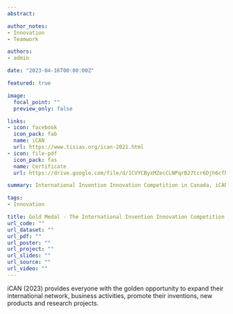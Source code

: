 ```yaml
---
abstract: 

author_notes:
- Innovation
- Teamwork

authors:
- admin

date: "2023-04-16T00:00:00Z"

featured: true

image:
  focal_point: ""
  preview_only: false

links:
- icon: facebook
  icon_pack: fab
  name: iCAN
  url: https://www.tisias.org/ican-2021.html
- icon: file-pdf
  icon_pack: fas
  name: Certificate
  url: https://drive.google.com/file/d/1CVYCByxMZecCLNPqrB27tcr6Djh6cfha/view?usp=sharing

summary: International Invention Innovation Competition in Canada, iCAN aims to build a special platform to unite creativity and innovation initiatives of Canadian inventors with the rest of the world.  

tags: 
- Innovation

title: Gold Medal - The International Invention Innovation Competition in Canada
url_code: ""
url_dataset: ""
url_pdf: ""
url_poster: ""
url_project: ""
url_slides: ""
url_source: ""
url_video: ""
---
```

iCAN (2023) provides everyone with the golden opportunity to expand their international network, business activities, promote their inventions, new products and research projects.
